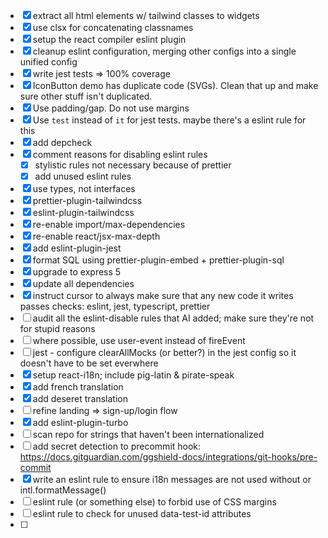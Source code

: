 - [x] extract all html elements w/ tailwind classes to widgets
- [x] use clsx for concatenating classnames
- [x] setup the react compiler eslint plugin
- [x] cleanup eslint configuration, merging other configs into a single unified
      config
- [x] write jest tests => 100% coverage
- [x] IconButton demo has duplicate code (SVGs). Clean that up and make sure
      other stuff isn't duplicated.
- [x] Use padding/gap. Do not use margins
- [x] Use `test` instead of `it` for jest tests. maybe there's a eslint rule for
      this
- [x] add depcheck
- [x] comment reasons for disabling eslint rules
  - [x] stylistic rules not necessary because of prettier
  - [x] add unused eslint rules
- [x] use types, not interfaces
- [x] prettier-plugin-tailwindcss
- [x] eslint-plugin-tailwindcss
- [x] re-enable import/max-dependencies
- [x] re-enable react/jsx-max-depth
- [x] add eslint-plugin-jest
- [x] format SQL using prettier-plugin-embed + prettier-plugin-sql
- [x] upgrade to express 5
- [x] update all dependencies
- [x] instruct cursor to always make sure that any new code it writes passes
      checks: eslint, jest, typescript, prettier
- [ ] audit all the eslint-disable rules that AI added; make sure they're not
      for stupid reasons
- [ ] where possible, use user-event instead of fireEvent
- [ ] jest - configure clearAllMocks (or better?) in the jest config so it
      doesn't have to be set everwhere
- [x] setup react-i18n; include pig-latin & pirate-speak
- [x] add french translation
- [x] add deseret translation
- [ ] refine landing => sign-up/login flow
- [x] add eslint-plugin-turbo
- [ ] scan repo for strings that haven't been internationalized
- [ ] add secret detection to precommit hook:
      https://docs.gitguardian.com/ggshield-docs/integrations/git-hooks/pre-commit
- [x] write an eslint rule to ensure i18n messages are not used without
      <FormattedMessage /> or intl.formatMessage()
- [ ] eslint rule (or something else) to forbid use of CSS margins
- [ ] eslint rule to check for unused data-test-id attributes
- [ ]
